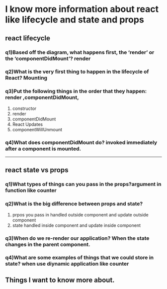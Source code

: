 # I know more information about react like lifecycle and state and props
## react lifecycle
### q1)Based off the diagram, what happens first, the ‘render’ or the ‘componentDidMount’? render
### q2)What is the very first thing to happen in the lifecycle of React? Mounting
### q3)Put the following things in the order that they happen: render ,componentDidMount,
1. constructor
2. render
3. componentDidMount
4. React Updates
5. componentWillUnmount
### q4)What does componentDidMount do? invoked immediately after a component is mounted.

---

## react state vs props
### q1)What types of things can you pass in the props?argument in function like counter
### q2)What is the big difference between props and state?
1. prpos you pass in handled outside component and update outside component
2. state handled inside component and update inside component 
### q3)When do we re-render our application? When the state changes in the parent component.
### q4)What are some examples of things that we could store in state? when use diynamic application like counter

## Things I want to know more about.



